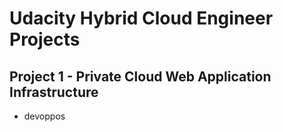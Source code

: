 # Udacity Hybrid Cloud Engineer Projects

## Project 1 - Private Cloud Web Application Infrastructure
 - devoppos